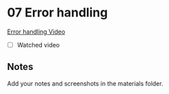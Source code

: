 # 07 Error handling

[Error handling Video](todo)

- [ ] Watched video

## Notes

Add your notes and screenshots in the materials folder.
